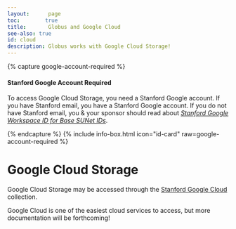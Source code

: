 ```yaml
---
layout:      page
toc:        true
title:       Globus and Google Cloud
see-also: true
id: cloud
description: Globus works with Google Cloud Storage!
---
```


{% capture google-account-required %}
<h4>Stanford Google Account Required</h4>
<p>To access Google Cloud Storage, you need a Stanford Google account.  If you
have Stanford email, you have a Stanford Google account.  If you do not have
Stanford email, you & your sponsor should read about <em><a title="Stanford Google Workspace ID for Base SUNet IDs" href="https://uit.stanford.edu/service/accounts/googleworkspace-id">Stanford Google Workspace ID for Base SUNet IDs</a></em>.</p>
{% endcapture %}
{% include info-box.html
   icon="id-card"
   raw=google-account-required
%}

# Google Cloud Storage

Google Cloud Storage may be accessed through the [Stanford Google Cloud
](https://app.globus.org/file-manager/collections/1a7d4931-986a-42f5-80fc-1fafe28f9826/overview)
collection.

Google Cloud is one of the easiest cloud services to access, but more
documentation will be forthcoming!
